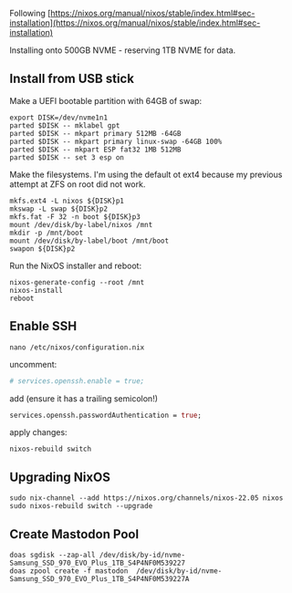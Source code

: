 Following [https://nixos.org/manual/nixos/stable/index.html#sec-installation](https://nixos.org/manual/nixos/stable/index.html#sec-installation)

Installing onto 500GB NVME - reserving 1TB NVME for data.

## Install from USB stick

Make a UEFI bootable partition with 64GB of swap:

```shell
export DISK=/dev/nvme1n1
parted $DISK -- mklabel gpt
parted $DISK -- mkpart primary 512MB -64GB
parted $DISK -- mkpart primary linux-swap -64GB 100%
parted $DISK -- mkpart ESP fat32 1MB 512MB
parted $DISK -- set 3 esp on
```

Make the filesystems. I'm using the default ot ext4 because my previous attempt at ZFS on root did not work.

```
mkfs.ext4 -L nixos ${DISK}p1
mkswap -L swap ${DISK}p2
mkfs.fat -F 32 -n boot ${DISK}p3
mount /dev/disk/by-label/nixos /mnt
mkdir -p /mnt/boot
mount /dev/disk/by-label/boot /mnt/boot
swapon ${DISK}p2
```

Run the NixOS installer and reboot:

```
nixos-generate-config --root /mnt
nixos-install
reboot
```

## Enable SSH

```
nano /etc/nixos/configuration.nix
```

uncomment:

```nix
# services.openssh.enable = true;
```

add (ensure it has a trailing semicolon!)

```nix
services.openssh.passwordAuthentication = true;
```

apply changes:

```shell
nixos-rebuild switch
```

## Upgrading NixOS

```shell
sudo nix-channel --add https://nixos.org/channels/nixos-22.05 nixos
sudo nixos-rebuild switch --upgrade
```

## Create Mastodon Pool

```shell
doas sgdisk --zap-all /dev/disk/by-id/nvme-Samsung_SSD_970_EVO_Plus_1TB_S4P4NF0M539227
doas zpool create -f mastodon  /dev/disk/by-id/nvme-Samsung_SSD_970_EVO_Plus_1TB_S4P4NF0M539227A
```

